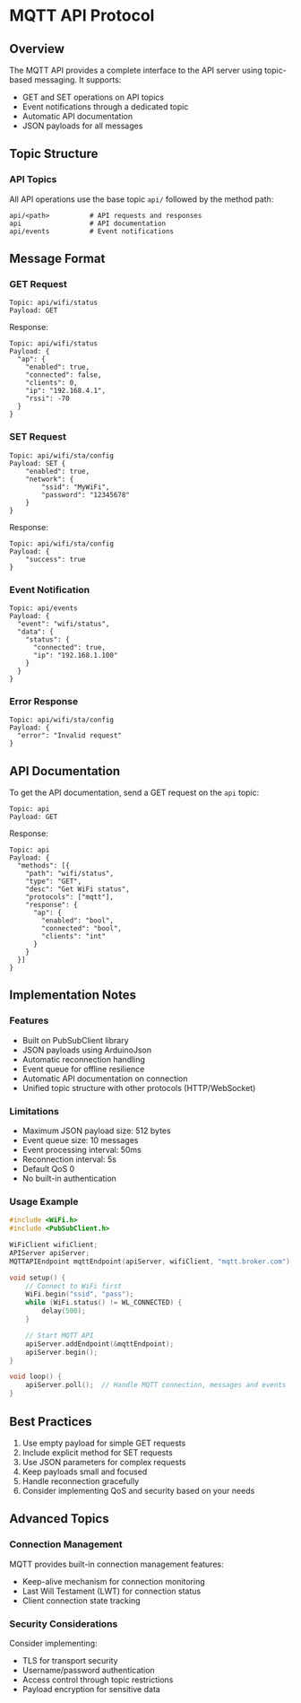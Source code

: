 # MQTT API Protocol

## Overview
The MQTT API provides a complete interface to the API server using topic-based messaging. It supports:
- GET and SET operations on API topics
- Event notifications through a dedicated topic
- Automatic API documentation
- JSON payloads for all messages

## Topic Structure

### API Topics
All API operations use the base topic `api/` followed by the method path:
```
api/<path>          # API requests and responses
api                 # API documentation
api/events          # Event notifications
```

## Message Format

### GET Request
```mqtt
Topic: api/wifi/status
Payload: GET
```

Response:
```mqtt
Topic: api/wifi/status
Payload: {
  "ap": {
    "enabled": true,
    "connected": false,
    "clients": 0,
    "ip": "192.168.4.1",
    "rssi": -70
  }
}
```

### SET Request
```mqtt
Topic: api/wifi/sta/config
Payload: SET {
    "enabled": true,
    "network": {
        "ssid": "MyWiFi",
        "password": "12345678"
    }
}
```

Response:
```mqtt
Topic: api/wifi/sta/config
Payload: {
    "success": true
}
```

### Event Notification
```mqtt
Topic: api/events
Payload: {
  "event": "wifi/status",
  "data": {
    "status": {
      "connected": true,
      "ip": "192.168.1.100"
    }
  }
}
```

### Error Response
```mqtt
Topic: api/wifi/sta/config
Payload: {
  "error": "Invalid request"
}
```

## API Documentation
To get the API documentation, send a GET request on the `api` topic:
```mqtt
Topic: api
Payload: GET
```

Response:
```mqtt
Topic: api
Payload: {
  "methods": [{
    "path": "wifi/status",
    "type": "GET",
    "desc": "Get WiFi status",
    "protocols": ["mqtt"],
    "response": {
      "ap": {
        "enabled": "bool",
        "connected": "bool",
        "clients": "int"
      }
    }
  }]
}
```

## Implementation Notes

### Features
- Built on PubSubClient library
- JSON payloads using ArduinoJson
- Automatic reconnection handling
- Event queue for offline resilience
- Automatic API documentation on connection
- Unified topic structure with other protocols (HTTP/WebSocket)

### Limitations
- Maximum JSON payload size: 512 bytes
- Event queue size: 10 messages
- Event processing interval: 50ms
- Reconnection interval: 5s
- Default QoS 0
- No built-in authentication

### Usage Example
```cpp
#include <WiFi.h>
#include <PubSubClient.h>

WiFiClient wifiClient;
APIServer apiServer;
MQTTAPIEndpoint mqttEndpoint(apiServer, wifiClient, "mqtt.broker.com");

void setup() {
    // Connect to WiFi first
    WiFi.begin("ssid", "pass");
    while (WiFi.status() != WL_CONNECTED) {
        delay(500);
    }

    // Start MQTT API
    apiServer.addEndpoint(&mqttEndpoint);
    apiServer.begin();
}

void loop() {
    apiServer.poll();  // Handle MQTT connection, messages and events
}
```

## Best Practices
1. Use empty payload for simple GET requests
2. Include explicit method for SET requests
3. Use JSON parameters for complex requests
4. Keep payloads small and focused
5. Handle reconnection gracefully
6. Consider implementing QoS and security based on your needs

## Advanced Topics

### Connection Management
MQTT provides built-in connection management features:
- Keep-alive mechanism for connection monitoring
- Last Will Testament (LWT) for connection status
- Client connection state tracking

### Security Considerations
Consider implementing:
- TLS for transport security
- Username/password authentication
- Access control through topic restrictions
- Payload encryption for sensitive data